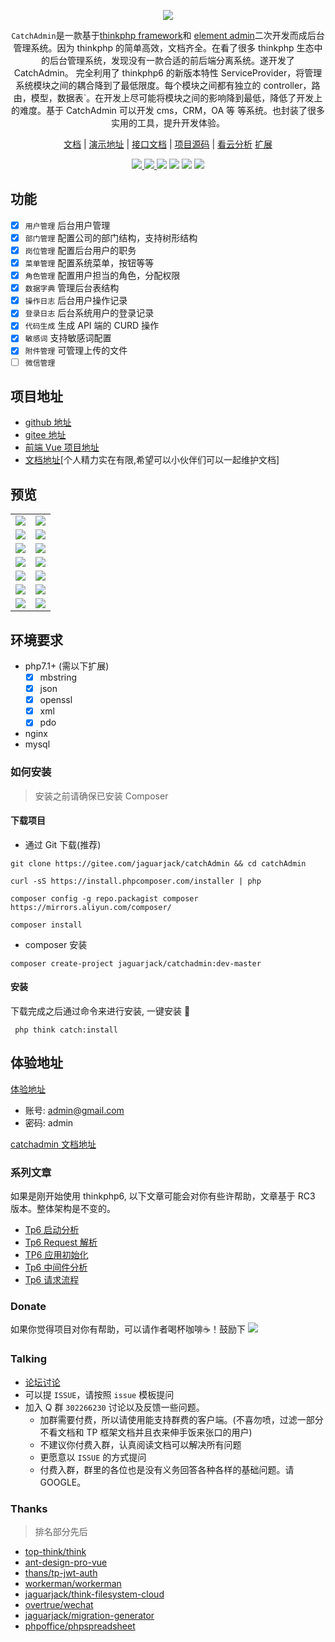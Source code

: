 <p align="center">
    <img src="https://cdn.learnku.com/uploads/images/202005/17/18206/zSuf7Ce5kM.png!large">
</p>


<p align="center"><code>CatchAdmin</code>是一款基于<a href="http://www.thinkphp.cn/" target="_blank">thinkphp framework</a>和
<a href="https://github.com/PanJiaChen/vue-element-admin/">element admin</a>二次开发而成后台管理系统。因为 thinkphp 的简单高效，文档齐全。在看了很多 thinkphp 生态中的后台管理系统，发现没有一款合适的前后端分离系统。遂开发了 CatchAdmin。
完全利用了 thinkphp6 的新版本特性 ServiceProvider，将管理系统模块之间的耦合降到了最低限度。每个模块之间都有独立的 controller，路由，模型，数据表`。在开发上尽可能将模块之间的影响降到最低，降低了开发上的难度。基于 CatchAdmin 可以开发 cms，CRM，OA 等
等系统。也封装了很多实用的工具，提升开发体验。
</p>

<p align="center">
<a href="http://doc.catchadmin.com/">文档</a> |
<a href="http://vue.catchadmin.com">演示地址</a> |
<a href="http://apidoc.catchadmin.com">接口文档</a> |
<a href="https://gitee.com/jaguarjack/catchAdmin">项目源码</a> |
<a href="https://www.kancloud.cn/akasishikelu/thinkphp6">看云分析</a> 
<a href="#extensions">扩展</a>
</p>

<p align="center">
    <a href="https://gitee.com/jaguarjack/catchAdmin" target="_blank">
        <img src="https://svg.hamm.cn/gitee.svg?type=star&user=jaguarjack&project=catchAdmin"/>
    </a >
    <a href="https://gitee.com/jaguarjack/catchAdmin" target="_blank">
        <img src="https://svg.hamm.cn/gitee.svg?type=fork&user=jaguarjack&project=catchAdmin"/>
    </a >
    <img src="https://svg.hamm.cn/badge.svg?key=Base&value=ThinkPHP6"/>
    <img src="https://svg.hamm.cn/badge.svg?key=Data&value=MySQL5.5"/>
    <img src="https://svg.hamm.cn/badge.svg?key=Runtime&value=PHP7.1"/>
    <img src="https://svg.hamm.cn/badge.svg?key=License&value=Apache-2.0"/>
</p >

## 功能
- [x] `用户管理` 后台用户管理
- [x] `部门管理` 配置公司的部门结构，支持树形结构
- [x] `岗位管理` 配置后台用户的职务
- [x] `菜单管理` 配置系统菜单，按钮等等
- [x] `角色管理` 配置用户担当的角色，分配权限
- [x] `数据字典` 管理后台表结构
- [x] `操作日志` 后台用户操作记录
- [x] `登录日志` 后台系统用户的登录记录
- [x] `代码生成` 生成 API 端的 CURD 操作
- [x] `敏感词`  支持敏感词配置
- [x] `附件管理` 可管理上传的文件
- [ ] `微信管理`

## 项目地址
- [github 地址](https://github.com/yanwenwu/catch-admin)
- [gitee 地址](https://gitee.com/jaguarjack/catchAdmin)
- [前端 Vue 项目地址](https://github.com/yanwenwu/catch-admin-vue)
- [文档地址](https://github.com/catch-admin/document)[个人精力实在有限,希望可以小伙伴们可以一起维护文档]
## 预览
<table>
    <tr>
        <td><img src="https://s1.ax1x.com/2020/09/07/wucNXq.md.png"></td>
        <td><img src="https://s1.ax1x.com/2020/09/07/wucm6I.md.png"></td>
    </tr>
    <tr>
        <td><img src="https://s1.ax1x.com/2020/09/07/wucZpd.md.png"></td>
        <td><img src="https://s1.ax1x.com/2020/09/07/wuce1A.md.png"></td>
    </tr>
    <tr>
        <td><img src="https://s1.ax1x.com/2020/09/07/wucnXt.md.png"></td>
        <td><img src="https://s1.ax1x.com/2020/09/07/wucKnP.md.png"></td>
    </tr>
    <tr>
        <td><img src="https://s1.ax1x.com/2020/09/07/wuc3tg.md.png"></td>
        <td><img src="https://s1.ax1x.com/2020/09/07/wucM0f.md.png"></td>
    </tr>
    <tr>
        <td><img src="https://s1.ax1x.com/2020/09/07/wucQ78.md.png"></td>
        <td><img src="https://s1.ax1x.com/2020/09/07/wuc1AS.md.png"></td>
    </tr>
     <tr>
        <td><img src="https://s1.ax1x.com/2020/09/07/wuc8hQ.md.png"></td>
        <td><img src="https://s1.ax1x.com/2020/09/07/wucY1s.md.png"></td>
    </tr>
    <tr>
        <td><img src="https://s1.ax1x.com/2020/09/07/wucJpj.md.png"></td>
        <td><img src="https://s1.ax1x.com/2020/09/07/wuctcn.md.png"></td>
    </tr>
</table>

## 环境要求
- php7.1+ (需以下扩展)
    - [x] mbstring
    - [x] json
    - [x] openssl
    - [x] xml
    - [x] pdo
- nginx
- mysql

### 如何安装
> 安装之前请确保已安装 Composer

#### 下载项目
- 通过 Git 下载(推荐)
```shell
git clone https://gitee.com/jaguarjack/catchAdmin && cd catchAdmin

curl -sS https://install.phpcomposer.com/installer | php

composer config -g repo.packagist composer https://mirrors.aliyun.com/composer/

composer install

```
- composer 安装
```shell
composer create-project jaguarjack/catchadmin:dev-master
```

#### 安装
下载完成之后通过命令来进行安装, 一键安装 🚀
```shell
 php think catch:install 
```

## 体验地址

[体验地址](http://vue.catchadmin.com)
- 账号: admin@gmail.com
- 密码: admin

[catchadmin 文档地址](http://doc.catchadmin.com)

### 系列文章
如果是刚开始使用 thinkphp6, 以下文章可能会对你有些许帮助，文章基于 RC3 版本。整体架构是不变的。
- [Tp6 启动分析](https://www.kancloud.cn/akasishikelu/thinkphp6/1129385)
- [Tp6 Request 解析](https://www.kancloud.cn/akasishikelu/thinkphp6/1134496)
- [TP6 应用初始化](https://www.kancloud.cn/akasishikelu/thinkphp6/1130427)
- [Tp6 中间件分析](https://www.kancloud.cn/akasishikelu/thinkphp6/1136616)
- [Tp6 请求流程](https://www.kancloud.cn/akasishikelu/thinkphp6/1136608)

### Donate
如果你觉得项目对你有帮助，可以请作者喝杯咖啡☕️！鼓励下
<img src="https://cdn.learnku.com/uploads/images/202008/11/18206/e6qAAM8Bod.jpg!large">

### Talking
- [论坛讨论](http://bbs.catchadmin.com)
- 可以提 `ISSUE`，请按照 `issue` 模板提问
- 加入 Q 群 `302266230` 讨论以及反馈一些问题。
    - 加群需要付费，所以请使用能支持群费的客户端。(不喜勿喷，过滤一部分不看文档和 TP 框架文档并且衣来伸手饭来张口的用户)
    - 不建议你付费入群，认真阅读文档可以解决所有问题
    - 更愿意以 `ISSUE` 的方式提问
    - 付费入群，群里的各位也是没有义务回答各种各样的基础问题。请 GOOGLE。

### Thanks
> 排名部分先后

- [top-think/think](https://github.com/top-think/think)
- [ant-design-pro-vue](https://github.com/sendya/ant-design-pro-vue)
- [thans/tp-jwt-auth](https://packagist.org/packages/thans/tp-jwt-auth)
- [workerman/workerman](https://github.com/walkor/Workerman)
- [jaguarjack/think-filesystem-cloud](https://github.com/yanwenwu/think-filesystem-cloud)
- [overtrue/wechat](https://github.com/overtrue/wechat)
- [jaguarjack/migration-generator](https://github.com/yanwenwu/migration-generator)
- [phpoffice/phpspreadsheet](https://github.com/PHPOffice/PhpSpreadsheet)
